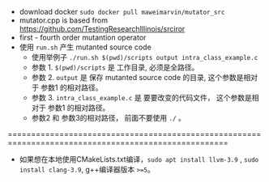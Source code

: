 - download docker `sudo docker pull maweimarvin/mutator_src`
- mutator.cpp is based from https://github.com/TestingResearchIllinois/srciror
- first - fourth order mutantion operator
- 使用 `run.sh` 产生 mutanted source code
    * 使用举例子 `./run.sh $(pwd)/scripts output intra_class_example.c`
    * 参数 1. `$(pwd)/scripts` 是 工作目录, 必须是全路径。
    * 参数 2. `output` 是 保存  mutanted source code 的目录, 这个参数是相对于 参数1 的相对路径。
    * 参数 3. `intra_class_example.c` 是 要要改变的代码文件， 这个参数是相对于 参数1 的相对路径。
    * 参数2 和 参数3的相对路径， 前面不要使用 `./` 。
    
 =====================================================================================================
 
 - 如果想在本地使用CMakeLists.txt编译，`sudo apt install llvm-3.9` , `sudo install clang-3.9`, g++编译器版本 `>=5`。
    
    
